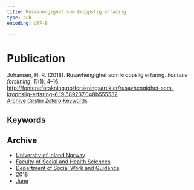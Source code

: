 ```yaml
---
title: Rusavhengighet som kroppslig erfaring
type: pub
encoding: UTF-8

---
```

<h1>Publication</h1>
<article id="csl-bib-container-JGNJ6CCM" class="csl-bib-container">
  <div class="csl-bib-body"> <div class="csl-entry">Johansen, H. R. (2018). Rusavhengighet som kroppslig erfaring. <i>Fontene forskning</i>, <i>11</i>(1), 4–16. <a href="http://fonteneforskning.no/forskningsartikler/rusavhengighet-som-kroppslig-erfaring-6.19.589237.048b555532">http://fonteneforskning.no/forskningsartikler/rusavhengighet-som-kroppslig-erfaring-6.19.589237.048b555532</a></div> </div>
  <div class="csl-bib-buttons">
    <a href="#taxonomy-article-JGNJ6CCM" alt="archive" class="csl-bib-button">Archive</a>
    <a href="https://app.cristin.no/results/show.jsf?id=1592900" alt="Cristin" class="csl-bib-button">Cristin</a>
    <a href="http://zotero.org/groups/5881554/items/JGNJ6CCM" alt="Zotero" class="csl-bib-button">Zotero</a>
    <a href="#keywords-article-JGNJ6CCM" alt="keywords" class="csl-bib-button">Keywords</a>
  </div>
  <div id="csl-bib-meta-container-JGNJ6CCM"></div>
</article>
<div id="csl-bib-meta-JGNJ6CCM" class="csl-bib-meta">
  <article id="keywords-article-JGNJ6CCM" class="keywords-article">
    <h1>Keywords</h1>
    
  </article>
  <article id="taxonomy-article-JGNJ6CCM" class="taxonomy-article">
    <h1>Archive</h1>
    <ul>
      <li><a href="{{< params subfolder >}}en/archive/?key=3DCRN523">University of Inland Norway</a></li>
      <li><a href="{{< params subfolder >}}en/archive/?key=IDKFS3MX">Faculty of Social and Health Sciences</a></li>
      <li><a href="{{< params subfolder >}}en/archive/?key=CU4VFGCV">Department of Social Work and Guidance</a></li>
      <li><a href="{{< params subfolder >}}en/archive/?key=6YFFCMG5">2018</a></li>
      <li><a href="{{< params subfolder >}}en/archive/?key=XJGW92IU">June</a></li>
    </ul>
  </article>
</div>
